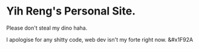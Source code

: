 # Yih Reng's Personal Site.  

Please don't steal my dino haha.  

I apologise for any shitty code, web dev isn't my forte right now. &#x1F92A  